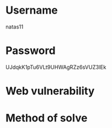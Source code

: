 # Username
natas11
# Password
UJdqkK1pTu6VLt9UHWAgRZz6sVUZ3lEk
# Web vulnerability

# Method of solve
